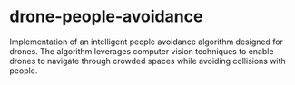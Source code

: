 # drone-people-avoidance
Implementation of an intelligent people avoidance algorithm designed for drones. The algorithm leverages computer vision techniques to enable drones to navigate through crowded spaces while avoiding collisions with people.
